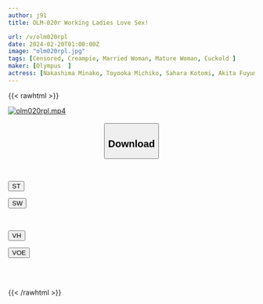 ```yaml
---
author: j91
title: OLM-020r Working Ladies Love Sex!

url: /v/olm020rpl
date: 2024-02-20T01:00:00Z
image: "olm020rpl.jpg"
tags: [Censored, Creampie, Married Woman, Mature Woman, Cuckold	]
maker: [Olympus  ]
actress: [Nakashima Minako, Toyooka Michiko, Sahara Kotomi, Akita Fuyumi ,Narumi Youko, Mizutani Keiko ]
---
```



{{< rawhtml >}}

<div class="video" data-videoid="Dq2wgJ8kjwtkaOZ">
    <a href="javascript:;">
        <img src="/v/olm020rpl/olm020rpl.jpg" width="WIDTH" height="HEIGHT" alt="olm020rpl.mp4" loading="lazy">
    </a>
</div>

<script type="text/javascript" src="https://j91.asia/asset/on-demand-st.js"></script>

<br>
  <link rel="stylesheet" href="https://j91.asia/asset/bs5.css">
  
  <center>
  <button class="btn btn-primary" type="button" data-bs-toggle="collapse" data-bs-target=".multi-collapse" aria-expanded="false" aria-controls="multiCollapseExample1 multiCollapseExample2"><h2>Download</h2></button></center>
</p>
<div class="row">
  <div class="col">
    <div class="collapse multi-collapse" id="multiCollapseExample1">
      <div class="card card-body">
	      	      <br>
<div class="buttons">  
<p><a href="https://streamtape.to/v/Dq2wgJ8kjwtkaOZ" target="_blank"><button class="btn-hover color-3"><i class="fa fa-download"></i> ST</button></a></p>
<p><a href="https://cdnwish.com/n8el0oxkfluw" target="_blank"><button class="btn-hover color-2"><i class="fa fa-download"></i> SW</button></a></p></div>
    </div>
  </div>
</div>
  <div class="col">
    <div class="collapse multi-collapse" id="multiCollapseExample2">
      <div class="card card-body">
	      <br>
<div class="buttons">
<p><a href="https://vidhidepro.com/f/av2zhf5oj303"><button class="btn-hover color-9"><i class="fa fa-download"></i> VH</button></a></p>
<p><a href="https://voe.sx/ac7uynj7f7vz"><button class="btn-hover color-8"><i class="fa fa-download"></i> VOE</button></a></p></div>
<br><br>
      </div>
    </div>
  </div>
</div>

{{< /rawhtml >}}